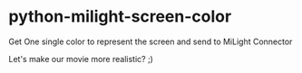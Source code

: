 # python-milight-screen-color

Get One single color to represent the screen and send to MiLight Connector

Let's make our movie more realistic? ;)